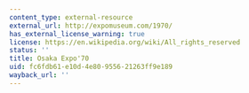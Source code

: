 ```yaml
---
content_type: external-resource
external_url: http://expomuseum.com/1970/
has_external_license_warning: true
license: https://en.wikipedia.org/wiki/All_rights_reserved
status: ''
title: Osaka Expo'70
uid: fc6fdb61-e10d-4e80-9556-21263ff9e189
wayback_url: ''
---
```

